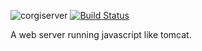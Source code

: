 ![corgiserver](https://github.com/hou80houzhu/corgiserver/raw/master/conf/pages/corgiserver.png) [![Build Status](https://travis-ci.org/hou80houzhu/brooderjs.svg?branch=master)](https://travis-ci.org/hou80houzhu/corgiserver)

A web server running javascript like tomcat.
